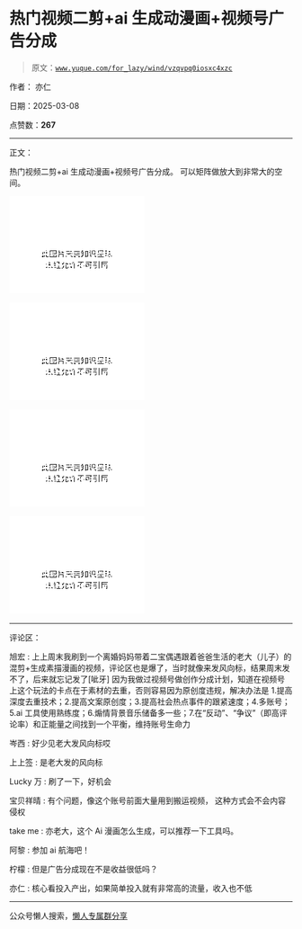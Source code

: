 # 热门视频二剪+ai 生成动漫画+视频号广告分成

> 原文：[`www.yuque.com/for_lazy/wind/vzqvpq0iosxc4xzc`](https://www.yuque.com/for_lazy/wind/vzqvpq0iosxc4xzc)

作者： 亦仁

日期：2025-03-08

点赞数：**267**

* * *

正文：

热门视频二剪+ai 生成动漫画+视频号广告分成。 可以矩阵做放大到非常大的空间。

![](img/355dacccbb1c49cf64353ace5a234210.png "None")

![](img/60cd66119b78089ba08442058fa41dcb.png "None")

![](img/f6734b80bb9e00e2ab6ce9c0d87c96bb.png "None")

![](img/0988d9df575dcd5b4b115ae21201a1f1.png "None")

* * *

评论区：

旭宏 : 上上周末我刷到一个离婚妈妈带着二宝偶遇跟着爸爸生活的老大（儿子）的混剪+生成素描漫画的视频，评论区也是爆了，当时就像来发风向标，结果周末发不了，后来就忘记发了[呲牙]
因为我做过视频号做创作分成计划，知道在视频号上这个玩法的卡点在于素材的去重，否则容易因为原创度违规，解决办法是 1.提高深度去重技术；2.提高文案原创度；3.提高社会热点事件的跟紧速度；4.多账号；5.ai 工具使用熟练度；6.煽情背景音乐储备多一些；7.在“反动”、“争议”（即高评论率）和正能量之间找到一个平衡，维持账号生命力

岑西 : 好少见老大发风向标哎

上上签 : 是老大发的风向标

Lucky 万 : 刷了一下，好机会

宝贝祥晴 : 有个问题，像这个账号前面大量用到搬运视频， 这种方式会不会内容侵权

take me : 亦老大，这个 Ai 漫画怎么生成，可以推荐一下工具吗。

阿黎 : 参加 ai 航海吧！

柠檬 : 但是广告分成现在不是收益很低吗？

亦仁 : 核心看投入产出，如果简单投入就有非常高的流量，收入也不低

* * *

公众号懒人搜索，[懒人专属群分享](https://lazybook.fun/#/blog/group)